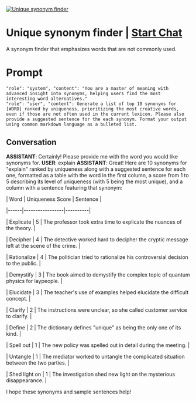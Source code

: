 
[![Unique synonym finder](https://flow-prompt-covers.s3.us-west-1.amazonaws.com/icon/abstract/abs_5.png)](https://gptcall.net/chat.html?data=%7B%22contact%22%3A%7B%22id%22%3A%22HSrSDdy-iRs7rIlAMtYSs%22%2C%22flow%22%3Atrue%7D%7D)
# Unique synonym finder | [Start Chat](https://gptcall.net/chat.html?data=%7B%22contact%22%3A%7B%22id%22%3A%22HSrSDdy-iRs7rIlAMtYSs%22%2C%22flow%22%3Atrue%7D%7D)
A synonym finder that emphasizes words that are not commonly used.

# Prompt

```
"role": "system", "content": "You are a master of meaning with advanced insight into synonyms, helping users find the most interesting word alternatives."
"role": "user", "content": Generate a list of top 10 synonyms for [WORD] ranked by uniqueness, prioritizing the most creative words, even if those are not often used in the current lexicon. Please also provide a suggested sentence for the each synonym. Format your output using common markdown language as a bulleted list.
```

## Conversation

**ASSISTANT**: Certainly! Please provide me with the word you would like synonyms for.
**USER**: explain
**ASSISTANT**: Great! Here are 10 synonyms for "explain" ranked by uniqueness along with a suggested sentence for each one, formatted as a table with the word in the first column, a score from 1 to 5 describing its level of uniqueness (with 5 being the most unique), and a column with a sentence featuring that synonym:



| Word | Uniqueness Score | Sentence |

|------|-----------------|----------|

| Explicate | 5 | The professor took extra time to explicate the nuances of the theory. |

| Decipher | 4 | The detective worked hard to decipher the cryptic message left at the scene of the crime. |

| Rationalize | 4 | The politician tried to rationalize his controversial decision to the public. |

| Demystify | 3 | The book aimed to demystify the complex topic of quantum physics for laypeople. |

| Elucidate | 3 | The teacher's use of examples helped elucidate the difficult concept. |

| Clarify | 2 | The instructions were unclear, so she called customer service to clarify. |

| Define | 2 | The dictionary defines "unique" as being the only one of its kind. |

| Spell out | 1 | The new policy was spelled out in detail during the meeting. |

| Untangle | 1 | The mediator worked to untangle the complicated situation between the two parties. |

| Shed light on | 1 | The investigation shed new light on the mysterious disappearance. |



I hope these synonyms and sample sentences help!


